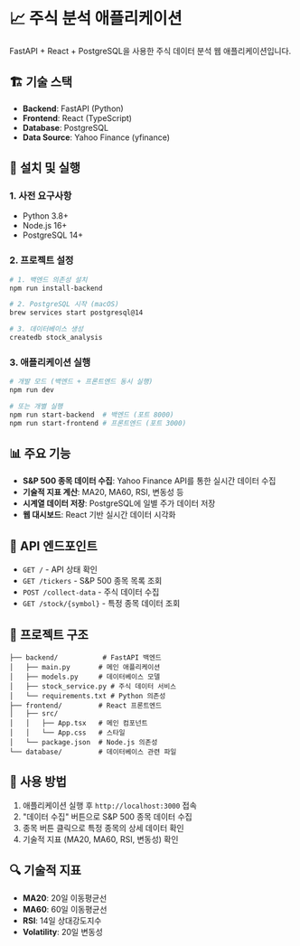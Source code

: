 # 📈 주식 분석 애플리케이션

FastAPI + React + PostgreSQL을 사용한 주식 데이터 분석 웹 애플리케이션입니다.

## 🏗️ 기술 스택

- **Backend**: FastAPI (Python)
- **Frontend**: React (TypeScript)
- **Database**: PostgreSQL
- **Data Source**: Yahoo Finance (yfinance)

## 🚀 설치 및 실행

### 1. 사전 요구사항
- Python 3.8+
- Node.js 16+
- PostgreSQL 14+

### 2. 프로젝트 설정

```bash
# 1. 백엔드 의존성 설치
npm run install-backend

# 2. PostgreSQL 시작 (macOS)
brew services start postgresql@14

# 3. 데이터베이스 생성
createdb stock_analysis
```

### 3. 애플리케이션 실행

```bash
# 개발 모드 (백엔드 + 프론트엔드 동시 실행)
npm run dev

# 또는 개별 실행
npm run start-backend  # 백엔드 (포트 8000)
npm run start-frontend # 프론트엔드 (포트 3000)
```

## 📊 주요 기능

- **S&P 500 종목 데이터 수집**: Yahoo Finance API를 통한 실시간 데이터 수집
- **기술적 지표 계산**: MA20, MA60, RSI, 변동성 등
- **시계열 데이터 저장**: PostgreSQL에 일별 주가 데이터 저장
- **웹 대시보드**: React 기반 실시간 데이터 시각화

## 🔧 API 엔드포인트

- `GET /` - API 상태 확인
- `GET /tickers` - S&P 500 종목 목록 조회
- `POST /collect-data` - 주식 데이터 수집
- `GET /stock/{symbol}` - 특정 종목 데이터 조회

## 📁 프로젝트 구조

```
├── backend/           # FastAPI 백엔드
│   ├── main.py       # 메인 애플리케이션
│   ├── models.py     # 데이터베이스 모델
│   ├── stock_service.py # 주식 데이터 서비스
│   └── requirements.txt # Python 의존성
├── frontend/         # React 프론트엔드
│   ├── src/
│   │   ├── App.tsx   # 메인 컴포넌트
│   │   └── App.css   # 스타일
│   └── package.json  # Node.js 의존성
└── database/         # 데이터베이스 관련 파일
```

## 🎯 사용 방법

1. 애플리케이션 실행 후 `http://localhost:3000` 접속
2. "데이터 수집" 버튼으로 S&P 500 종목 데이터 수집
3. 종목 버튼 클릭으로 특정 종목의 상세 데이터 확인
4. 기술적 지표 (MA20, MA60, RSI, 변동성) 확인

## 🔍 기술적 지표

- **MA20**: 20일 이동평균선
- **MA60**: 60일 이동평균선  
- **RSI**: 14일 상대강도지수
- **Volatility**: 20일 변동성
